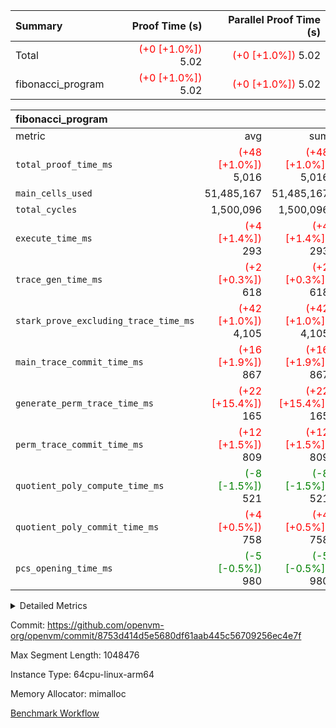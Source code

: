 | Summary | Proof Time (s) | Parallel Proof Time (s) |
|:---|---:|---:|
| Total | <span style='color: red'>(+0 [+1.0%])</span> 5.02 | <span style='color: red'>(+0 [+1.0%])</span> 5.02 |
| fibonacci_program | <span style='color: red'>(+0 [+1.0%])</span> 5.02 | <span style='color: red'>(+0 [+1.0%])</span> 5.02 |


| fibonacci_program |||||
|:---|---:|---:|---:|---:|
|metric|avg|sum|max|min|
| `total_proof_time_ms ` | <span style='color: red'>(+48 [+1.0%])</span> 5,016 | <span style='color: red'>(+48 [+1.0%])</span> 5,016 | <span style='color: red'>(+48 [+1.0%])</span> 5,016 | <span style='color: red'>(+48 [+1.0%])</span> 5,016 |
| `main_cells_used     ` |  51,485,167 |  51,485,167 |  51,485,167 |  51,485,167 |
| `total_cycles        ` |  1,500,096 |  1,500,096 |  1,500,096 |  1,500,096 |
| `execute_time_ms     ` | <span style='color: red'>(+4 [+1.4%])</span> 293 | <span style='color: red'>(+4 [+1.4%])</span> 293 | <span style='color: red'>(+4 [+1.4%])</span> 293 | <span style='color: red'>(+4 [+1.4%])</span> 293 |
| `trace_gen_time_ms   ` | <span style='color: red'>(+2 [+0.3%])</span> 618 | <span style='color: red'>(+2 [+0.3%])</span> 618 | <span style='color: red'>(+2 [+0.3%])</span> 618 | <span style='color: red'>(+2 [+0.3%])</span> 618 |
| `stark_prove_excluding_trace_time_ms` | <span style='color: red'>(+42 [+1.0%])</span> 4,105 | <span style='color: red'>(+42 [+1.0%])</span> 4,105 | <span style='color: red'>(+42 [+1.0%])</span> 4,105 | <span style='color: red'>(+42 [+1.0%])</span> 4,105 |
| `main_trace_commit_time_ms` | <span style='color: red'>(+16 [+1.9%])</span> 867 | <span style='color: red'>(+16 [+1.9%])</span> 867 | <span style='color: red'>(+16 [+1.9%])</span> 867 | <span style='color: red'>(+16 [+1.9%])</span> 867 |
| `generate_perm_trace_time_ms` | <span style='color: red'>(+22 [+15.4%])</span> 165 | <span style='color: red'>(+22 [+15.4%])</span> 165 | <span style='color: red'>(+22 [+15.4%])</span> 165 | <span style='color: red'>(+22 [+15.4%])</span> 165 |
| `perm_trace_commit_time_ms` | <span style='color: red'>(+12 [+1.5%])</span> 809 | <span style='color: red'>(+12 [+1.5%])</span> 809 | <span style='color: red'>(+12 [+1.5%])</span> 809 | <span style='color: red'>(+12 [+1.5%])</span> 809 |
| `quotient_poly_compute_time_ms` | <span style='color: green'>(-8 [-1.5%])</span> 521 | <span style='color: green'>(-8 [-1.5%])</span> 521 | <span style='color: green'>(-8 [-1.5%])</span> 521 | <span style='color: green'>(-8 [-1.5%])</span> 521 |
| `quotient_poly_commit_time_ms` | <span style='color: red'>(+4 [+0.5%])</span> 758 | <span style='color: red'>(+4 [+0.5%])</span> 758 | <span style='color: red'>(+4 [+0.5%])</span> 758 | <span style='color: red'>(+4 [+0.5%])</span> 758 |
| `pcs_opening_time_ms ` | <span style='color: green'>(-5 [-0.5%])</span> 980 | <span style='color: green'>(-5 [-0.5%])</span> 980 | <span style='color: green'>(-5 [-0.5%])</span> 980 | <span style='color: green'>(-5 [-0.5%])</span> 980 |



<details>
<summary>Detailed Metrics</summary>

| group | num_segments | keygen_time_ms | commit_exe_time_ms |
| --- | --- | --- | --- |
| fibonacci_program | 1 | 406 | 5 | 

| group | air_name | quotient_deg | interactions | constraints |
| --- | --- | --- | --- | --- |
| fibonacci_program | AccessAdapterAir<16> | 4 | 5 | 11 | 
| fibonacci_program | AccessAdapterAir<2> | 4 | 5 | 11 | 
| fibonacci_program | AccessAdapterAir<32> | 4 | 5 | 11 | 
| fibonacci_program | AccessAdapterAir<4> | 4 | 5 | 11 | 
| fibonacci_program | AccessAdapterAir<64> | 4 | 5 | 11 | 
| fibonacci_program | AccessAdapterAir<8> | 4 | 5 | 11 | 
| fibonacci_program | BitwiseOperationLookupAir<8> | 2 | 2 | 4 | 
| fibonacci_program | MemoryMerkleAir<8> | 4 | 4 | 38 | 
| fibonacci_program | PersistentBoundaryAir<8> | 4 | 3 | 5 | 
| fibonacci_program | PhantomAir | 4 | 3 | 4 | 
| fibonacci_program | Poseidon2PeripheryAir<BabyBearParameters>, 1> | 2 | 1 | 286 | 
| fibonacci_program | ProgramAir | 1 | 1 | 4 | 
| fibonacci_program | RangeTupleCheckerAir<2> | 1 | 1 | 4 | 
| fibonacci_program | Rv32HintStoreAir | 4 | 18 | 23 | 
| fibonacci_program | VariableRangeCheckerAir | 1 | 1 | 4 | 
| fibonacci_program | VmAirWrapper<Rv32BaseAluAdapterAir, BaseAluCoreAir<4, 8> | 4 | 20 | 31 | 
| fibonacci_program | VmAirWrapper<Rv32BaseAluAdapterAir, LessThanCoreAir<4, 8> | 4 | 18 | 36 | 
| fibonacci_program | VmAirWrapper<Rv32BaseAluAdapterAir, ShiftCoreAir<4, 8> | 4 | 24 | 85 | 
| fibonacci_program | VmAirWrapper<Rv32BranchAdapterAir, BranchEqualCoreAir<4> | 4 | 11 | 17 | 
| fibonacci_program | VmAirWrapper<Rv32BranchAdapterAir, BranchLessThanCoreAir<4, 8> | 4 | 13 | 32 | 
| fibonacci_program | VmAirWrapper<Rv32CondRdWriteAdapterAir, Rv32JalLuiCoreAir> | 4 | 10 | 15 | 
| fibonacci_program | VmAirWrapper<Rv32JalrAdapterAir, Rv32JalrCoreAir> | 4 | 16 | 16 | 
| fibonacci_program | VmAirWrapper<Rv32LoadStoreAdapterAir, LoadSignExtendCoreAir<4, 8> | 4 | 18 | 27 | 
| fibonacci_program | VmAirWrapper<Rv32LoadStoreAdapterAir, LoadStoreCoreAir<4> | 4 | 17 | 34 | 
| fibonacci_program | VmAirWrapper<Rv32MultAdapterAir, DivRemCoreAir<4, 8> | 4 | 25 | 76 | 
| fibonacci_program | VmAirWrapper<Rv32MultAdapterAir, MulHCoreAir<4, 8> | 4 | 24 | 23 | 
| fibonacci_program | VmAirWrapper<Rv32MultAdapterAir, MultiplicationCoreAir<4, 8> | 4 | 19 | 13 | 
| fibonacci_program | VmAirWrapper<Rv32RdWriteAdapterAir, Rv32AuipcCoreAir> | 4 | 12 | 11 | 
| fibonacci_program | VmConnectorAir | 4 | 5 | 9 | 

| group | air_name | segment | rows | prep_cols | perm_cols | main_cols | cells |
| --- | --- | --- | --- | --- | --- | --- | --- |
| fibonacci_program | AccessAdapterAir<8> | 0 | 32 |  | 12 | 17 | 928 | 
| fibonacci_program | BitwiseOperationLookupAir<8> | 0 | 65,536 | 3 | 8 | 2 | 655,360 | 
| fibonacci_program | MemoryMerkleAir<8> | 0 | 256 |  | 12 | 32 | 11,264 | 
| fibonacci_program | PersistentBoundaryAir<8> | 0 | 32 |  | 8 | 20 | 896 | 
| fibonacci_program | PhantomAir | 0 | 1 |  | 8 | 6 | 14 | 
| fibonacci_program | Poseidon2PeripheryAir<BabyBearParameters>, 1> | 0 | 256 |  | 8 | 300 | 78,848 | 
| fibonacci_program | ProgramAir | 0 | 4,096 |  | 8 | 10 | 73,728 | 
| fibonacci_program | RangeTupleCheckerAir<2> | 0 | 524,288 | 2 | 8 | 1 | 4,718,592 | 
| fibonacci_program | Rv32HintStoreAir | 0 | 4 |  | 24 | 32 | 224 | 
| fibonacci_program | VariableRangeCheckerAir | 0 | 262,144 | 2 | 8 | 1 | 2,359,296 | 
| fibonacci_program | VmAirWrapper<Rv32BaseAluAdapterAir, BaseAluCoreAir<4, 8> | 0 | 1,048,576 |  | 28 | 36 | 67,108,864 | 
| fibonacci_program | VmAirWrapper<Rv32BaseAluAdapterAir, LessThanCoreAir<4, 8> | 0 | 524,288 |  | 24 | 37 | 31,981,568 | 
| fibonacci_program | VmAirWrapper<Rv32BranchAdapterAir, BranchEqualCoreAir<4> | 0 | 262,144 |  | 16 | 26 | 11,010,048 | 
| fibonacci_program | VmAirWrapper<Rv32BranchAdapterAir, BranchLessThanCoreAir<4, 8> | 0 | 8 |  | 20 | 32 | 416 | 
| fibonacci_program | VmAirWrapper<Rv32CondRdWriteAdapterAir, Rv32JalLuiCoreAir> | 0 | 131,072 |  | 16 | 18 | 4,456,448 | 
| fibonacci_program | VmAirWrapper<Rv32JalrAdapterAir, Rv32JalrCoreAir> | 0 | 16 |  | 20 | 28 | 768 | 
| fibonacci_program | VmAirWrapper<Rv32LoadStoreAdapterAir, LoadStoreCoreAir<4> | 0 | 16 |  | 28 | 41 | 1,104 | 
| fibonacci_program | VmAirWrapper<Rv32RdWriteAdapterAir, Rv32AuipcCoreAir> | 0 | 8 |  | 16 | 20 | 288 | 
| fibonacci_program | VmConnectorAir | 0 | 2 | 1 | 12 | 5 | 34 | 

| group | segment | trace_gen_time_ms | total_proof_time_ms | total_cycles | total_cells | stark_prove_excluding_trace_time_ms | quotient_poly_compute_time_ms | quotient_poly_commit_time_ms | perm_trace_commit_time_ms | pcs_opening_time_ms | main_trace_commit_time_ms | main_cells_used | generate_perm_trace_time_ms | execute_time_ms |
| --- | --- | --- | --- | --- | --- | --- | --- | --- | --- | --- | --- | --- | --- | --- |
| fibonacci_program | 0 | 618 | 5,016 | 1,500,096 | 122,458,688 | 4,105 | 521 | 758 | 809 | 980 | 867 | 51,485,167 | 165 | 293 | 

</details>


Commit: https://github.com/openvm-org/openvm/commit/8753d414d5e5680df61aab445c56709256ec4e7f

Max Segment Length: 1048476

Instance Type: 64cpu-linux-arm64

Memory Allocator: mimalloc

[Benchmark Workflow](https://github.com/openvm-org/openvm/actions/runs/13815230426)
